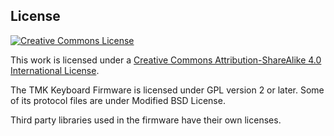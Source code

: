 ## License

[![Creative Commons License][badge]][cc-by-sa4]

This work is licensed under a [Creative Commons Attribution-ShareAlike
4.0 International License][cc-by-sa4].

[badge]: https://i.creativecommons.org/l/by-sa/4.0/88x31.png
[cc-by-sa4]: http://creativecommons.org/licenses/by-sa/4.0/

The TMK Keyboard Firmware is licensed under GPL version 2 or later. Some
of its protocol files are under Modified BSD License.

Third party libraries used in the firmware have their own licenses.
